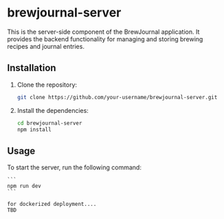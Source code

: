 # brewjournal-server

This is the server-side component of the BrewJournal application. It provides the backend functionality for managing and storing brewing recipes and journal entries.

## Installation

1. Clone the repository:

    ```bash
    git clone https://github.com/your-username/brewjournal-server.git
    ```

2. Install the dependencies:

    ```bash
    cd brewjournal-server
    npm install
    ```

## Usage

To start the server, run the following command:

    ```
    npm run dev    
    ```

    for dockerized deployment.... 
    TBD
